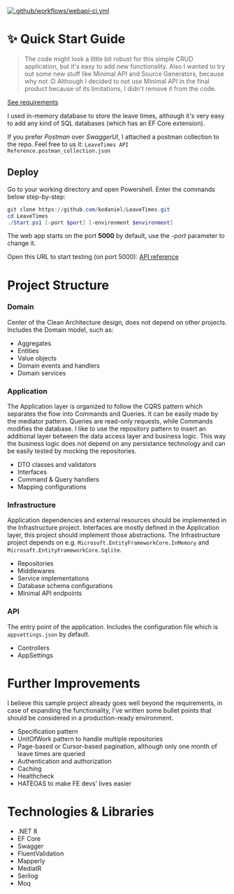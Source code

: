 ﻿[![.github/workflows/webapi-ci.yml](https://github.com/kodaniel/LeaveTimes/actions/workflows/webapi-ci.yml/badge.svg?branch=master)](https://github.com/kodaniel/LeaveTimes/actions/workflows/webapi-ci.yml)

# ✨ Quick Start Guide
> The code might look a little bit robust for this simple CRUD application, but it's easy to add new functionality.
Also I wanted to try out some new stuff like Minimal API and Source Generators, because why not :D 
Although I decided to not use Minimal API in the final product because of its limitations, I didn't remove it from the code.

[See requirements](Requirements.md)

I used in-memory database to store the leave times, although it's very easy to add any kind of SQL databases (which has an EF Core extension).

If you prefer *Postman* over *SwaggerUI*, I attached a postman collection to the repo. Feel free to us it:
`LeaveTimes API Reference.postman_collection.json`

## Deploy
Go to your working directory and open Powershell. Enter the commands below step-by-step:

```powershell
git clone https://github.com/kodaniel/LeaveTimes.git
cd LeaveTimes
./Start.ps1 [-port $port] [-environment $environment]
```

The web app starts on the port **5000** by default, use the *-port* parameter to change it.

Open this URL to start testing (on port 5000):
[API reference](https://localhost:5000/swagger)

# Project Structure
### Domain
Center of the Clean Architecture design, does not depend on other projects. Includes the Domain model, such as: 
- Aggregates
- Entities
- Value objects
- Domain events and handlers
- Domain services

### Application
The Application layer is organized to follow the CQRS pattern which separates the flow into Commands and Queries. 
It can be easily made by the mediator pattern. Queries are read-only requests, while Commands modifies the database.
I like to use the repository pattern to insert an additional layer between the data access layer and business logic.
This way the business logic does not depend on any persistance technology and can be easily tested by mocking the repositories.

- DTO classes and validators
- Interfaces
- Command & Query handlers
- Mapping configurations

### Infrastructure
Application dependencies and external resources should be implemented in the Infrastructure project.
Interfaces are mostly defined in the Application layer, this project should implement those abstractions.
The Infrastructure project depends on e.g. ```Microsoft.EntityFrameworkCore.InMemory``` and ```Microsoft.EntityFrameworkCore.Sqlite```.

- Repositories
- Middlewares
- Service implementations
- Database schema configurations
- Minimal API endpoints

### API
The entry point of the application. Includes the configuration file which is ```appsettings.json``` by default.

- Controllers
- AppSettings

# Further Improvements
I believe this sample project already goes well beyond the requirements, in case of expanding the functionality,
I've written some bullet points that should be considered in a production-ready environment.

- Specification pattern
- UnitOfWork pattern to handle multiple repositories
- Page-based or Cursor-based pagination, although only one month of leave times are queried
- Authentication and authorization
- Caching
- Healthcheck
- HATEOAS to make FE devs' lives easier

# Technologies & Libraries
- .NET 8
- EF Core
- Swagger
- FluentValidation
- Mapperly
- MediatR
- Serilog
- Moq
